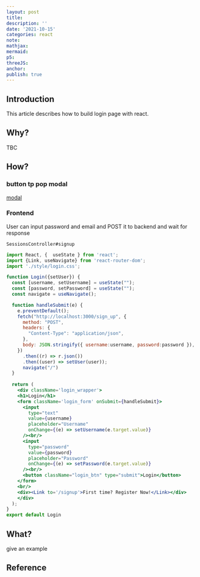 ```yaml
---
layout: post
title:
description: ''
date: '2021-10-15'
categories: react
note:
mathjax:
mermaid:
p5:
threeJS:
anchor:
publish: true
---
```


## Introduction

This article describes how to build login page with react.

## Why?

TBC

## How?

### button tp pop modal

[modal]({{site.baseurl}}/react/2021/06/14/layout.html#modal)

### Frontend

User can input password and email and POST it to backend and wait for response

`SessionsController#signup`

```jsx
import React, {  useState } from 'react';
import {Link, useNavigate} from 'react-router-dom';
import './style/login.css';

function Login({setUser}) {
  const [username, setUsername] = useState("");
  const [password, setPassword] = useState("");
  const navigate = useNavigate();

  function handleSubmit(e) {
    e.preventDefault();
    fetch("http://localhost:3000/sign_up", {
      method: "POST",
      headers: {
        "Content-Type": "application/json",
      },
      body: JSON.stringify({ username:username, password:password }),
    })
      .then((r) => r.json())
      .then((user) => setUser(user));
      navigate("/")
  }
  
  return (
    <div className='login_wrapper'>
    <h1>Login</h1> 
    <form className='login_form' onSubmit={handleSubmit}>
      <input
        type="text"
        value={username}
        placeholder="Username"
        onChange={(e) => setUsername(e.target.value)}
      /><br/>
      <input
        type="password"
        value={password}
        placeholder="Password"
        onChange={(e) => setPassword(e.target.value)}
      /><br/>
      <button className="login_btn" type="submit">Login</button>
    </form>
    <br/>
    <div><Link to='/signup'>First time? Register Now!</Link></div>
    </div>
  );
}
export default Login
```

## What?

give an example

## Reference
